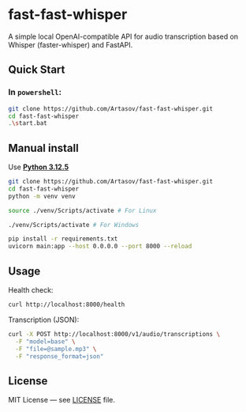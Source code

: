 # fast-fast-whisper

A simple local OpenAI-compatible API for audio transcription based on Whisper (faster-whisper) and FastAPI.

## Quick Start

### In `powershell`:

```sh
git clone https://github.com/Artasov/fast-fast-whisper.git
cd fast-fast-whisper
.\start.bat

```

## Manual install

Use **[Python 3.12.5](https://www.python.org/downloads/release/python-3125/)**

```sh
git clone https://github.com/Artasov/fast-fast-whisper.git
cd fast-fast-whisper
python -m venv venv
```

```sh
source ./venv/Scripts/activate # For Linux
```

```sh
./venv/Scripts/activate # For Windows
```

```sh
pip install -r requirements.txt
uvicorn main:app --host 0.0.0.0 --port 8000 --reload
```

## Usage

Health check:

```sh
curl http://localhost:8000/health
```

Transcription (JSON):

```sh
curl -X POST http://localhost:8000/v1/audio/transcriptions \
  -F "model=base" \
  -F "file=@sample.mp3" \
  -F "response_format=json"
```

## License

MIT License — see [LICENSE](LICENSE) file.
